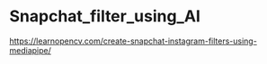 # Snapchat_filter_using_AI






https://learnopencv.com/create-snapchat-instagram-filters-using-mediapipe/
